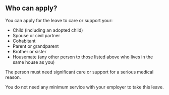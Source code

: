##  Who can apply?

You can apply for the leave to care or support your:

  * Child (including an adopted child) 
  * Spouse or civil partner 
  * Cohabitant 
  * Parent or grandparent 
  * Brother or sister 
  * Housemate (any other person to those listed above who lives in the same house as you) 

The person must need significant care or support for a serious medical reason.

You do not need any minimum service with your employer to take this leave.
